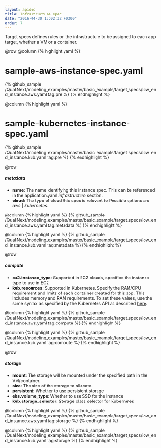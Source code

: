 ```yaml
---
layout: apidoc
title: Infrastructure spec
date: "2016-04-30 13:02:32 +0300"
order: 7
---
```

Target specs defines rules on the infrastructure to
be assigned to each app target, whether a VM or a container.

@row
@column
{% highlight yaml %}
# sample-aws-instance-spec.yaml
{% github_sample /QualiNext/modeling_examples/master/basic_example/target_specs/low_end_instance.aws.yaml tag:pre %}
{% endhighlight %}

@column
{% highlight yaml %}
# sample-kubernetes-instance-spec.yaml
{% github_sample /QualiNext/modeling_examples/master/basic_example/target_specs/low_end_instance.kub.yaml tag:pre %}
{% endhighlight %}

@row
##### metadata
- **name**: The name identifying this instance spec. This
can be referenced in the application.yaml _infrastructure_
section.
- **cloud**: The type of cloud this spec is relevant to
Possible options are _aws_ | _kubernetes_.

@column
{% highlight yaml %}
{% github_sample /QualiNext/modeling_examples/master/basic_example/target_specs/low_end_instance.aws.yaml tag:metadata %}
{% endhighlight %}

@column
{% highlight yaml %}
{% github_sample /QualiNext/modeling_examples/master/basic_example/target_specs/low_end_instance.kub.yaml tag:metadata %}
{% endhighlight %}

@row
##### compute
- **ec2.instance_type**: Supported in EC2 clouds, specifies the instance type to use in EC2
- **kub.resources**: Supported in Kubernetes. Specify the RAM/CPU requirement and limits of each
container created for this app. This includes memory and RAM requirements. To set these values, use the same syntax as specified by the Kubernetes API as described [here](https://kubernetes.io/docs/concepts/configuration/manage-compute-resources-container/).

@column
{% highlight yaml %}
{% github_sample /QualiNext/modeling_examples/master/basic_example/target_specs/low_end_instance.aws.yaml tag:compute %}
{% endhighlight %}

@column
{% highlight yaml %}
{% github_sample /QualiNext/modeling_examples/master/basic_example/target_specs/low_end_instance.kub.yaml tag:compute %}
{% endhighlight %}

@row
##### storage
- **mount**: The storage will be mounted under the specified
path in the VM/container.
- **size**: The size of the storage to allocate.
- **persistent**: Whether to use persistent storage
- **ebs.volume_type**: Whether to use SSD for the instance
- **kub.storage_selector**: Storage class selector for Kubernetes



@column
{% highlight yaml %}
{% github_sample /QualiNext/modeling_examples/master/basic_example/target_specs/low_end_instance.aws.yaml tag:storage %}
{% endhighlight %}

@column
{% highlight yaml %}
{% github_sample /QualiNext/modeling_examples/master/basic_example/target_specs/low_end_instance.kub.yaml tag:storage %}
{% endhighlight %}
